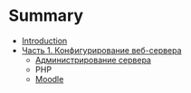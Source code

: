# Summary

* [Introduction](README.md)
* [Часть 1. Конфигурирование веб-сервера](Documentation/01_konfigurirovanie_web-servera.md)
   * [Администрирование сервера](Documentation/administrirovanie_servera.md)
   * PHP
   * [Moodle](Documentation/moodle.md)

